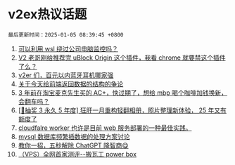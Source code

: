 # v2ex热议话题

`最后更新时间：2025-01-05 08:39:45 +0800`

1. [可以利用 wsl 绕过公司电脑监控吗？](https://www.v2ex.com/t/1102438)
1. [V2 老哥刚给推荐完 uBlock Origin 这个插件，我看 chrome 就要禁这个插件了么？](https://www.v2ex.com/t/1102466)
1. [v2er 们，百元以内蓝牙耳机哪家强](https://www.v2ex.com/t/1102436)
1. [关于今天给前端返回数据的结构的争论](https://www.v2ex.com/t/1102528)
1. [3 年前在淘宝麦克先生买的 AC+，快过期了，想给 mbp 喝个咖啡加钱换新，会翻车吗？](https://www.v2ex.com/t/1102477)
1. [[🎁抽奖 3 永久 5 年度] 狂肝一月重构轻翻相册，照片整理新体验， 25 年又有额度了](https://www.v2ex.com/t/1102554)
1. [cloudfalre worker 也许是目前 web 服务部署的一种最佳实践。](https://www.v2ex.com/t/1102503)
1. [mysql 数据库频繁插数据的处理方案讨论](https://www.v2ex.com/t/1102456)
1. [教你一招，五秒解除 ChatGPT 降智商😋](https://www.v2ex.com/t/1102460)
1. [（VPS）全网首家测评--搬瓦工 power box](https://www.v2ex.com/t/1102483)

